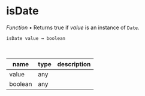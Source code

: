 # isDate

_Function_ &bull; Returns true if _value_ is an instance of `Date`.

<pre><code>isDate value &rarr; boolean</code></pre>
<br>

| name | type | description |
|------|------|-------------|
|value|any||
|boolean|any||



